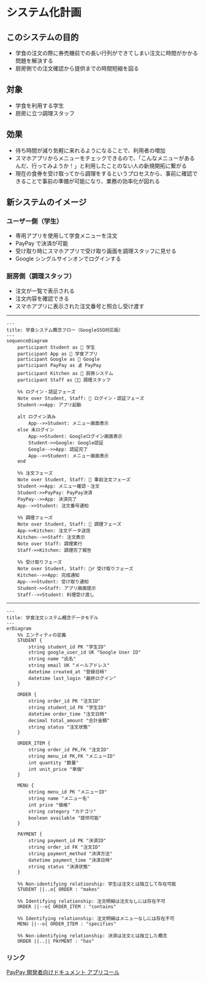 # システム化計画

## このシステムの目的

- 学食の注文の際に券売機前での長い行列ができてしまい注文に時間がかかる問題を解決する
- 厨房側での注文確認から提供までの時間短縮を図る

## 対象

- 学食を利用する学生
- 厨房に立つ調理スタッフ

## 効果

- 待ち時間が減り気軽に来れるようになることで、利用者の増加
- スマホアプリからメニューをチェックできるので、「こんなメニューがあるんだ、行ってみようか！」と利用したことのない人の新規開拓に繋がる
- 現在の食券を受け取ってから調理をするというプロセスから、事前に確認できることで事前の準備が可能になり、業務の効率化が図れる

## 新システムのイメージ

### ユーザー側（学生）

- 専用アプリを使用して学食メニューを注文
- PayPay で決済が可能
- 受け取り時にスマホアプリで受け取り画面を調理スタッフに見せる
- Google シングルサインオンでログインする

### 厨房側（調理スタッフ）

- 注文が一覧で表示される
- 注文内容を確認できる
- スマホアプリに表示された注文番号と照合し受け渡す

---

```mermaid
---
title: 学食システム概念フロー（GoogleSSO対応版）
---
sequenceDiagram
    participant Student as 👥 学生
    participant App as 📱 学食アプリ
    participant Google as 🔐 Google
    participant PayPay as 💰 PayPay
    participant Kitchen as 🍳 厨房システム
    participant Staff as 👨‍🍳 調理スタッフ

    %% ログイン・認証フェーズ
    Note over Student, Staff: 🔐 ログイン・認証フェーズ
    Student->>App: アプリ起動

    alt ログイン済み
        App-->>Student: メニュー画面表示
    else 未ログイン
        App->>Student: Googleログイン画面表示
        Student->>Google: Google認証
        Google-->>App: 認証完了
        App-->>Student: メニュー画面表示
    end

    %% 注文フェーズ
    Note over Student, Staff: 📱 事前注文フェーズ
    Student->>App: メニュー確認・注文
    Student->>PayPay: PayPay決済
    PayPay-->>App: 決済完了
    App-->>Student: 注文番号通知

    %% 調理フェーズ
    Note over Student, Staff: 🍳 調理フェーズ
    App->>Kitchen: 注文データ送信
    Kitchen-->>Staff: 注文表示
    Note over Staff: 調理実行
    Staff->>Kitchen: 調理完了報告

    %% 受け取りフェーズ
    Note over Student, Staff: 🏃‍♂️ 受け取りフェーズ
    Kitchen-->>App: 完成通知
    App-->>Student: 受け取り通知
    Student->>Staff: アプリ画面提示
    Staff-->>Student: 料理受け渡し
```

---

```mermaid
---
title: 学食注文システム概念データモデル
---
erDiagram
    %% エンティティの定義
    STUDENT {
        string student_id PK "学生ID"
        string google_user_id UK "Google User ID"
        string name "氏名"
        string email UK "メールアドレス"
        datetime created_at "登録日時"
        datetime last_login "最終ログイン"
    }

    ORDER {
        string order_id PK "注文ID"
        string student_id FK "学生ID"
        datetime order_time "注文日時"
        decimal total_amount "合計金額"
        string status "注文状態"
    }

    ORDER_ITEM {
        string order_id PK,FK "注文ID"
        string menu_id PK,FK "メニューID"
        int quantity "数量"
        int unit_price "単価"
    }

    MENU {
        string menu_id PK "メニューID"
        string name "メニュー名"
        int price "価格"
        string category "カテゴリ"
        boolean available "提供可能"
    }

    PAYMENT {
        string payment_id PK "決済ID"
        string order_id FK "注文ID"
        string payment_method "決済方法"
        datetime payment_time "決済日時"
        string status "決済状態"
    }

    %% Non-identifying relationship: 学生は注文とは独立して存在可能
    STUDENT ||..o{ ORDER : "makes"

    %% Identifying relationship: 注文明細は注文なしには存在不可
    ORDER ||--o{ ORDER_ITEM : "contains"

    %% Identifying relationship: 注文明細はメニューなしには存在不可
    MENU ||--o{ ORDER_ITEM : "specifies"

    %% Non-identifying relationship: 決済は注文とは独立した概念
    ORDER ||..|| PAYMENT : "has"
```

### リンク

[PayPay 開発者向けドキュメント アプリコール](https://developer.paypay.ne.jp/products/docs/appinvoke)
